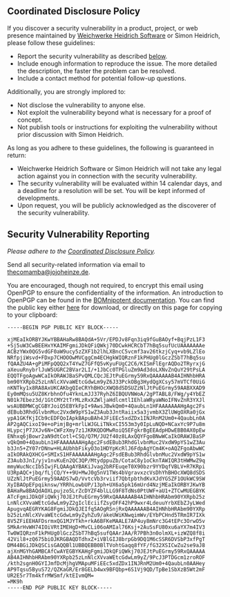 ## Coordinated Disclosure Policy
If you discover a security vulnerability in a product, project, or web presence maintained by [Weichwerke Heidrich Software](https://wwh-soft.com/) or Simon Heidrich, please follow these guidelines:
- Report the security vulnerability as described [below](#security-vulnerability-reporting).
- Include enough information to reproduce the issue. The more detailed the description, the faster the problem can be resolved.
- Include a contact method for potential follow-up questions.

Additionally, you are strongly implored to:
- Not disclose the vulnerability to anyone else.
- Not exploit the vulnerability beyond what is necessary for a proof of concept.
- Not publish tools or instructions for exploiting the vulnerability without prior discussion with Simon Heidrich.

As long as you adhere to these guidelines, the following is guaranteed in return:
- Weichwerke Heidrich Software or Simon Heidrich will not take any legal action against you in connection with the security vulnerability.
- The security vulnerability will be evaluated within 14 calendar days, and a deadline for a resolution will be set. You will be kept informed of developments.
- Upon request, you will be publicly acknowledged as the discoverer of the security vulnerability.

## Security Vulnerability Reporting
*Please adhere to the [Coordinated Disclosure Policy](#coordinated-disclosure-policy).*

Send all security-related information via email to [thecomamba@jojoheinze.de](mailto:thecomamba@jojoheinze.de).

You are encouraged, though not required, to encrypt this email using OpenPGP to ensure the confidentiality of the information.
An introduction to OpenPGP can be found in the [BOMnipotent documentation](https://doc.bomnipotent.de/integration/open-pgp/).
You can find the public key either [here](https://www.wwh-soft.com/openpgp-key.asc) for download, or directly on this page for copying to your clipboard:
```
-----BEGIN PGP PUBLIC KEY BLOCK-----

xjMEaIkORBYJKwYBBAHaRw8BAQdA+5Vr/EPDJv8Fqn3iq9fGuBAOyf+BqjPzL1F3
+Sj5uW3CwBEEHxYKAIMFgmiJDkQFiQWkj70DCwkHCRCbT7hBq5sufUcUAAAAAAAe
ACBzYWx0QG5vdGF0aW9ucy5zZXF1b2lhLXBncC5vcmf3av26tkzjCyq+vb9LZlEo
NRfpjiWsvd+FDxp7CHOOOwMVCggCm4ECHgkWIQRznF1kPHUg0lGczZSbT7hBq5su
fQAAZU4A+gPiMFpQQQ2xT4YwZ7GFfQ5vKyuFUgC2C6/KISmFlEgrAQDo2TRyrxjG
aXeuuRnybrlJuW5UGRC2BVar2LI/+1JbCc0TPGluZm9Ad3doLXNvZnQuY29tPsLA
EQQTFgoAgwWCaIkORAWJBaSPvQMLCQcJEJtPuEGrmy59RxQAAAAAAB4AIHNhbHRA
bm90YXRpb25zLnNlcXVvaWEtcGdwLm9yZ6J33PckOBg3HydQgXCsy57mVTCf0UiG
nKNTky1x8RA8AxUKCAKbgQIeCRYhBHOcXWQ8dSDSUZzNlJtPuEGrmy59AABXXAD9
Ey0mMQsu5UZ8KrbhnOfu4YknLmJJ37RyhZ6IBQUVNWoA/2gPTABL8/FWg/y4YbEZ
N01k7Ebez3d/1GtCMY2tTrMLzRxXZWljaHdlcmtlIEhlaWRyaWNoIFNvZnR3YXJl
wsAUBBMWCgCGBYJoiQ5EBYkFpI+9AwsJBwkQm0+4QaubLn1HFAAAAAAAHgAgc2Fs
dEBub3RhdGlvbnMuc2VxdW9pYS1wZ3Aub3JntRaiix5a3jvmbX3ZlUWgOXRa0jGx
ypA1GKfKjICb9cEDFQoIApkBApuBAh4JFiEEc5xdZDx1INJRnM2Um0+4QaubLn0A
AP2gAQCixoI9e+oPimjBg+mrlLWJGLiTNkxCI553m3y0IpLuNQD+NCaxYc9P7u8m
HLypcjP7JXJv6N+CWFzXmy7z1JKRKQDOMwRoiQ5EFgkrBgEEAdpHDwEBB0AX0pEw
ENhxq6jBowr2aN9dtCotl+CSQ/Q7M/JU2f40z8LAxQQYFgoBNwWCaIkORAWJBaSP
vQkQm0+4QaubLn1HFAAAAAAAHgAgc2FsdEBub3RhdGlvbnMuc2VxdW9pYS1wZ3Au
b3Jn5+ZY07rDNnw+HLAUbhbFikyO3o1HDYpKcRlJ6FdpAgYCm4K+oAQZFgoAbwWC
aIkORAkQXHCG+SMIxS1HFAAAAAAAHgAgc2FsdEBub3RhdGlvbnMuc2VxdW9pYS1w
Z3Aub3JnI/yjv1nvKuEn2QC3QP/MtydppuZb/CotaC8y1oCknTAWIQR3tHWMwZ9q
mmyWucNccIb5IwjFLQAAgAYBAKiJvag2bRFEuqeT0X90bzr9YYDqfVBLV+R7KRpi
U3RpAQC+jbq/fLjCQ/Y++9U+MwJ0g5nV1TWs4bVgravxzcVsDhYhBHOcXWQ8dSDS
UZzNlJtPuEGrmy59AADS7wD/VvtcVb3rviif7QbtpbthdKvXJdYGSZF1OUkWC9SW
XyIBAOpEFpqiknsw/YRRhLowbUP/13ph+UX6a5pk16mUrd4NzjMEaIkORBYJKwYB
BAHaRw8BAQdAOXLpujzo5LrZcDYZF4blLLG9F8TdNs0PtUWF+aU1+ZTCwMUEGBYK
ATcFgmiJDkQFiQWkj70JEJtPuEGrmy59RxQAAAAAAB4AIHNhbHRAbm90YXRpb25z
LnNlcXVvaWEtcGdwLm9yZ2gIclEciifZsyOFF42hP9wxr4LdeuuYrbXEbZJyLWed
ApugvqAEGRYKAG8FgmiJDkQJEIfq5AOgRSnjRxQAAAAAAB4AIHNhbHRAbm90YXRp
b25zLnNlcXVvaWEtcGdwLm9yZyhZu9/akeUWiKNwqimWv/EYbPCHnd5TRmIR7IXk
8V5ZFiEEHAFDsrmxQG1MJYTkh+rkA6BFKeMAALE7AP4uy8mNrc3G4tEPc3OrwO5v
SMkArHvWH74IOiVRtIMEHgD+MvCLi06oAMIal76Ksj+2AuSsFU80xu6aYX7m4IV3
Tw0WIQRznF1kPHUg0lGczZSbT7hBq5sufQAArJAA/R7PBh3n0olmXL+izWZQ8f8i
42Vil8+zQ675biOJKRGBAQDTdhxZ+iVBlGIJ8brpGb9DQ1M6cSSR6DVSbP3xfPgT
DM44BGiJDkQSCisGAQQBl1UBBQEBB0BlTVohtGaqq8fYF/fG32XSICwZu2se9aJ8
ajXnMGYhGAMBCAfCwAYEGBYKAHgFgmiJDkQFiQWkj70JEJtPuEGrmy59RxQAAAAA
AB4AIHNhbHRAbm90YXRpb25zLnNlcXVvaWEtcGdwLm9yZ/9PcJ3PTDGcm1zroROF
/kth2sgnH0GYIJmfDcMjhgVMApuMFiEEc5xdZDx1INJRnM2Um0+4QaubLn0AAHey
AP9Tqsu5ByuS72/QZKaGR/Er8GELb4wx9BFQbp+6S1Vj9QD/TpBe1SbXzB5Wt2mF
UR2E5r7Tm4kfrMWSmf/ktEIvmQM=
=MK9h
-----END PGP PUBLIC KEY BLOCK-----
```
